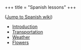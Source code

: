 +++
title = "Spanish lessons"
+++

([Jump to Spanish wiki](/es/Lecci%C3%B3ns))

  - [Introduction](/es/lecci%C3%B3n_introductoria)
  - [Transportation](/es/Transporte)
  - [Weather](/es/El_tiempo)
  - [Flowers](/es/Flores)
